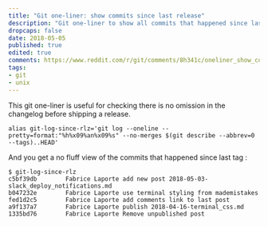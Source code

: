 ```yaml
---
title: "Git one-liner: show commits since last release"
description: "Git one-liner to show all commits that happened since last tag"
dropcaps: false
date: 2018-05-05
published: true
edited: true
comments: https://www.reddit.com/r/git/comments/8h341c/oneliner_show_commits_since_last_release/
tags:
- git
- unix
---
```

This git one-liner is useful for checking there is no omission in the changelog before shipping a 
release. 

~~~ shell
alias git-log-since-rlz='git log --oneline --pretty=format:"%h%x09%an%x09%s" --no-merges $(git describe --abbrev=0 --tags)..HEAD'
~~~

And you get a no fluff view of the commits that happened since last tag :

```plaintext
$ git-log-since-rlz
c5bf39db        Fabrice Laporte add new post 2018-05-03-slack_deploy_notifications.md
b047232e        Fabrice Laporte use terminal styling from mademistakes
fed1d2c5        Fabrice Laporte add comments link to last post
a9f137a7        Fabrice Laporte publish 2018-04-16-terminal_css.md
1335bd76        Fabrice Laporte Remove unpublished post
```


